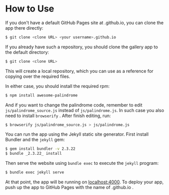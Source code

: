 # How to Use

If you don't have a  default GitHub Pages site at <your username>.github.io, you can clone the app there directly:

```bash
$ git clone <clone URL> <your username>.github.io
```

If you already have such a repository, you should clone the gallery app to the default directory:

```bash
$ git clone <clone URL>
```

This will create a local repository, which you can use as a reference for copying over the required files.

In either case, you should install the required rpm:

```bash
$ npm install awesome-palindrome
```

And if you want to change the palindrome code, remember to edit `js/palindrome_source.js` instead of `js/palindrome.js`. In such case you also need to install `browserify` . After finish editing, run:

```bash
$ browserify js/palindrome_source.js > js/palindrome.js
```

You can run the app using the Jekyll static site generator. First install Bundler and the `jekyll` gem:

```bash
$ gem install bundler -v 2.3.22
$ bundle _2.3.22_ install
```

Then serve the website using `bundle exec` to execute the `jekyll` program:

```bash
$ bundle exec jekyll serve
```

At that point, the app will be running on [localhost:4000](http://localhost:4000/). To deploy your app, push up the app to GitHub Pages with the name of <your username>.github.io .
